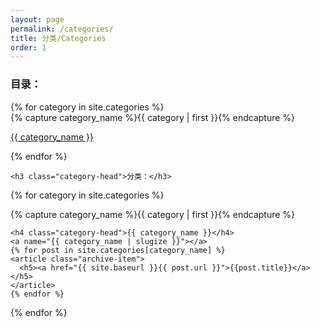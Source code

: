 ```yaml
---
layout: page
permalink: /categories/
title: 分类/Categories
order: 1
---
```

<div id="archives">
    <h3 class="category-head">目录：</h3>
{% for category in site.categories %}
  <div class="archive-group">
    {% capture category_name %}{{ category | first }}{% endcapture %}
    <p class="category-head"><a href="#{{category_name}}">{{ category_name }}</a></p>
  </div>
{% endfor %}

    <h3 class="category-head">分类：</h3>
{% for category in site.categories %}
  <div class="archive-group">
    {% capture category_name %}{{ category | first }}{% endcapture %}
    <div id="#{{ category_name | slugize }}"></div>
    <p></p>
    
    <h4 class="category-head">{{ category_name }}</h4>
    <a name="{{ category_name | slugize }}"></a>
    {% for post in site.categories[category_name] %}
    <article class="archive-item">
      <h5><a href="{{ site.baseurl }}{{ post.url }}">{{post.title}}</a></h5>
    </article>
    {% endfor %}
  </div>
{% endfor %}
</div>
